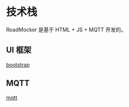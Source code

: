 # 技术栈

RoadMocker 是基于 HTML + JS + MQTT 开发的。

## UI 框架

[bootstrap](https://www.bootcss.com/)

## MQTT

[mqtt](https://github.com/mqttjs/MQTT.js)
